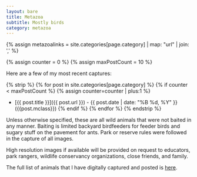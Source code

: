 ```yaml
---
layout: bare
title: Metazoa
subtitle: Mostly birds
category: metazoa
---
```


{% assign metazoalinks = site.categories[page.category] | map: "url" | join: ',' %}

<div class="container" markdown="1">

<div class="row">
  <div class="col-xs-12 bigfont-column"><p></p></div>
</div>

<div class="row">
  <div class="col-xs-4 bigfont-column" id="firstm"></div>
  <script>
    var metazoa_string = "{{metazoalinks }}";
    var metazoa = metazoa_string.split(',');
    var mfirst = metazoa[metazoa.length - 1];
    var elem = document.createElement("a");
    elem.href = mfirst;
    elem.text = "First";
    elem.setAttribute("class", "btn btn-tall btn-primary btn-block medbigfont");
    document.getElementById("firstm").appendChild(elem);
  </script>
  <div class="col-xs-4 bigfont-column" id="randm"></div>
  <script>
    var metazoa_string = "{{metazoalinks }}";
    var metazoa = metazoa_string.split(',');
    var mrand = metazoa[Math.floor(Math.random() * metazoa.length)];
    var elem = document.createElement("a");
    elem.href = mrand;
    elem.text = "Random";
    elem.setAttribute("class", "btn btn-tall btn-primary btn-block medbigfont");
    document.getElementById("randm").appendChild(elem);
  </script>
  <div class="col-xs-4 bigfont-column" id="latestm"></div>
  <script>
    var metazoa_string = "{{metazoalinks }}";
    var metazoa = metazoa_string.split(',');
    var mlatest = metazoa[0];
    var elem = document.createElement("a");
    elem.href = mlatest;
    elem.text = "Latest";
    elem.setAttribute("class", "btn btn-tall btn-primary btn-block medbigfont");
    document.getElementById("latestm").appendChild(elem);
  </script>
</div>

<div class="row">
  <div class="col-xs-12 col-md-12 bigfont-column"><p></p></div>
</div>


<div class="row" markdown="1">
<div class="col-xs-12 col-md-12 blogpost" markdown="1"> 

{% assign counter = 0 %}
{% assign maxPostCount = 10 %}

Here are a few of my most recent captures:

{% strip %}
{% for post in site.categories[page.category] %}
  {% if counter < maxPostCount %}
    {% assign counter=counter | plus:1 %}
* [{{ post.title }}]({{ post.url }}) - {{ post.date | date: "%B %d, %Y" }} ({{post.mclass}})
  {% endif %}
{% endfor %}
{% endstrip %}

Unless otherwise specified, these are all wild animals that were
not baited in any manner. Baiting is limited backyard birdfeeders for
feeder birds and sugary stuff on the pavement for ants. Park or reserve
rules were followed in the capture of all images.

High resolution images if available will be provided on request to educators,
park rangers, wildlife conservancy organizations, close friends, and family.

The full list of animals that I have digitally captured and posted is
[here](/metazoalist.html).


</div></div>

</div>
